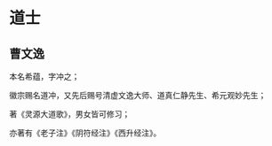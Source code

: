 # 道士

## 曹文逸

本名希蕴，字冲之；

徽宗赐名道冲，又先后赐号清虚文逸大师、道真仁静先生、希元观妙先生；

著《灵源大道歌》，男女皆可修习；

亦著有《老子注》《阴符经注》《西升经注》。
